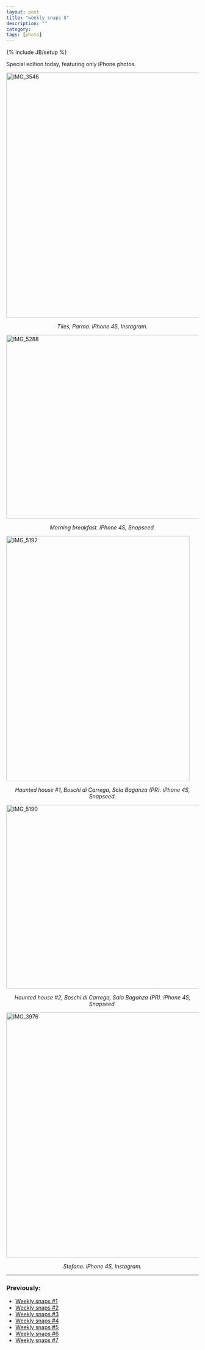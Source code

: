 ```yaml
---
layout: post
title: "weekly snaps 8"
description: ""
category: 
tags: [photo]
---
```

{% include JB/setup %}

Special edition today, featuring only iPhone photos.


<a href="http://www.flickr.com/photos/aadm/8013670579/" title="IMG_3546 by aadm, on Flickr"><img src="http://farm9.staticflickr.com/8446/8013670579_7e694da9bb_z.jpg" width="640" height="640" alt="IMG_3546"></a>
<center><i>Tiles, Parma. iPhone 4S, Instagram.</i></center>


<a href="http://www.flickr.com/photos/aadm/8013662123/" title="IMG_5288 by aadm, on Flickr"><img src="http://farm9.staticflickr.com/8321/8013662123_2b2b64f98b_z.jpg" width="640" height="480" alt="IMG_5288"></a>
<center><i>Morning breakfast. iPhone 4S, Snapseed.</i></center>

<a href="http://www.flickr.com/photos/aadm/8013667015/" title="IMG_5192 by aadm, on Flickr"><img src="http://farm9.staticflickr.com/8439/8013667015_989effe34c_z.jpg" width="480" height="640" alt="IMG_5192"></a>
<center><i>Haunted house #1, Boschi di Carrega, Sala Baganza (PR). iPhone 4S, Snapseed.</i></center>

<a href="http://www.flickr.com/photos/aadm/8013671710/" title="IMG_5190 by aadm, on Flickr"><img src="http://farm9.staticflickr.com/8315/8013671710_d982a6e5a6_z.jpg" width="640" height="480" alt="IMG_5190"></a>
<center><i>Haunted house #2, Boschi di Carrega, Sala Baganza (PR). iPhone 4S, Snapseed.</i></center>

<a href="http://www.flickr.com/photos/aadm/8013672306/" title="IMG_3976 by aadm, on Flickr"><img src="http://farm9.staticflickr.com/8456/8013672306_4a08fe3894_z.jpg" width="640" height="640" alt="IMG_3976"></a>
<center><i>Stefano. iPhone 4S, Instagram.</i></center>

***

### Previously:

* [Weekly snaps #1](./2012-07-10-weekly-snaps-1.html)
* [Weekly snaps #2](./2012-07-19-weekly-snaps-2.html)
* [Weekly snaps #3](./2012-07-27-weekly-snaps-3.html)
* [Weekly snaps #4](./2012-08-08-weekly-snaps-4.html)
* [Weekly snaps #5](./2012-08-31-weekly-snaps-5.html)
* [Weekly snaps #6](./2012-09-14-weekly-snaps-6.html)
* [Weekly snaps #7](./2012-09-22-weekly-snaps-7.html)